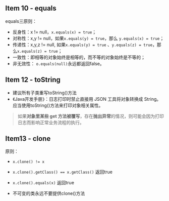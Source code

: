 ## Item 10 - equals

equals三原则：

- 反身性：x != null，`x.equals(x) = true`；
- 对称性：x,y != null，如果`x.equals(y) = true`，那么 `y.equals(x) = true`；
- 传递性：x,y,z != null, 如果`x.equals(y) = true` 、`y.equals(z) = true`，那么`x.equals(z) = true`； 
- 一致性：即相等的对象始终是相等的，而不等的对象始终是不等的；
- 非无效性：  `o.equals(null)`永远都返回false。

## Item 12 - toString

- 建议所有子类重写toString()方法
- 《Java开发手册》：日志打印时禁止直接用 JSON 工具将对象转换成 String。应当使用toString()方法来打印对象相关属性。

> 如果**对象里某些 get 方法被覆写**，存在**抛出异常**的情况，则可能会因为打印日志而影响正常业务流程的执行。

## Item13 - clone

原则：

- `x.clone() != x`
- `x.clone().getClass() == x.getClass()` 返回true
- `x.clone().equals(x)` 返回true

- 不可变的类永远不要提供clone()方法









